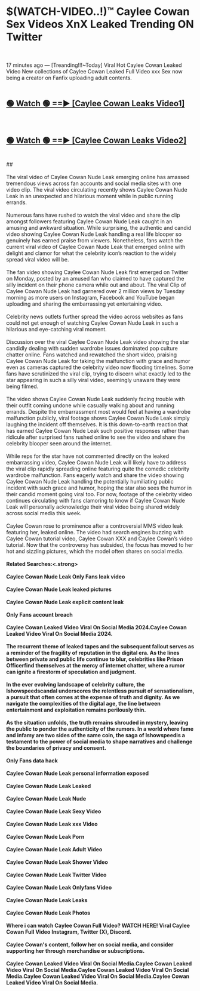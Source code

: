 # $(WATCH-VIDEO..!)™ Caylee Cowan Sex Videos XnX Leaked Trending ON Twitter<br>
<br>

17 minutes ago — [Treanding!!!~Today] Viral Hot Caylee Cowan Leaked Video New collections of Caylee Cowan Leaked Full Video xxx Sex now being a creator on Fanfix uploading adult contents.
<br>
 <br>

##  <a href="https://best2vid.blogspot.com?title=Caylee_Cowan">🟢 Watch 🟢 ==► [Caylee Cowan Leaks Video1]</a><br>
  <br>

##  <a href="https://best2vid.blogspot.com?title=Caylee_Cowan">🟢 Watch 🟢 ==► [Caylee Cowan Leaks Video2]</a><br>
  <br>
  ##
  <br>
  <br>
The viral video of Caylee Cowan Nude Leak emerging online has amassed tremendous views across fan accounts and social media sites with one video clip. The viral video circulating recently shows Caylee Cowan Nude Leak in an unexpected and hilarious moment while in public running errands.
<br><br>
Numerous fans have rushed to watch the viral video and share the clip amongst followers featuring Caylee Cowan Nude Leak caught in an amusing and awkward situation. While surprising, the authentic and candid video showing Caylee Cowan Nude Leak handling a real life blooper so genuinely has earned praise from viewers. Nonetheless, fans watch the current viral video of Caylee Cowan Nude Leak that emerged online with delight and clamor for what the celebrity icon’s reaction to the widely spread viral video will be.
<br><br>
The fan video showing Caylee Cowan Nude Leak first emerged on Twitter on Monday, posted by an amused fan who claimed to have captured the silly incident on their phone camera while out and about. The viral Clip of Caylee Cowan Nude Leak had garnered over 2 million views by Tuesday morning as more users on Instagram, Facebook and YouTube began uploading and sharing the embarrassing yet entertaining video.
<br><br>
Celebrity news outlets further spread the video across websites as fans could not get enough of watching Caylee Cowan Nude Leak in such a hilarious and eye-catching viral moment.
<br><br>
Discussion over the viral Caylee Cowan Nude Leak video showing the star candidly dealing with sudden wardrobe issues dominated pop culture chatter online. Fans watched and rewatched the short video, praising Caylee Cowan Nude Leak for taking the malfunction with grace and humor even as cameras captured the celebrity video now flooding timelines. Some fans have scrutinized the viral clip, trying to discern what exactly led to the star appearing in such a silly viral video, seemingly unaware they were being filmed.
<br><br>
The video shows Caylee Cowan Nude Leak suddenly facing trouble with their outfit coming undone while casually walking about and running errands. Despite the embarrassment most would feel at having a wardrobe malfunction publicly, viral footage shows Caylee Cowan Nude Leak simply laughing the incident off themselves. It is this down-to-earth reaction that has earned Caylee Cowan Nude Leak such positive responses rather than ridicule after surprised fans rushed online to see the video and share the celebrity blooper seen around the internet.
<br><br>
While reps for the star have not commented directly on the leaked embarrassing video, Caylee Cowan Nude Leak will likely have to address the viral clip rapidly spreading online featuring quite the comedic celebrity wardrobe malfunction. Fans eagerly watch and share the video showing Caylee Cowan Nude Leak handling the potentially humiliating public incident with such grace and humor, hoping the star also sees the humor in their candid moment going viral too. For now, footage of the celebrity video continues circulating with fans clamoring to know if Caylee Cowan Nude Leak will personally acknowledge their viral video being shared widely across social media this week.
<br><br>
Caylee Cowan rose to prominence after a controversial MMS video leak featuring her, leaked online. The video had search engines buzzing with Caylee Cowan tutorial video, Caylee Cowan XXX and Caylee Cowan’s video tutorial. Now that the controversy has subsided, the focus has moved to her hot and sizzling pictures, which the model often shares on social media.
<br><br>
<strong>Related Searches:<.strong>
<br><br>
Caylee Cowan Nude Leak Only Fans leak video
<br><br>
Caylee Cowan Nude Leak leaked pictures
<br><br>
Caylee Cowan Nude Leak explicit content leak
<br><br>
Only Fans account breach
<br><br>
Caylee Cowan Leaked Video Viral On Social Media 2024.Caylee Cowan Leaked Video Viral On Social Media 2024.
<br><br>
The recurrent theme of leaked tapes and the subsequent fallout serves as a reminder of the fragility of reputation in the digital era. As the lines between private and public life continue to blur, celebrities like Prison Officerfind themselves at the mercy of internet chatter, where a rumor can ignite a firestorm of speculation and judgment.
<br><br>
In the ever evolving landscape of celebrity culture, the Ishowspeedscandal underscores the relentless pursuit of sensationalism, a pursuit that often comes at the expense of truth and dignity. As we navigate the complexities of the digital age, the line between entertainment and exploitation remains perilously thin.
<br><br>
As the situation unfolds, the truth remains shrouded in mystery, leaving the public to ponder the authenticity of the rumors. In a world where fame and infamy are two sides of the same coin, the saga of Ishowspeedis a testament to the power of social media to shape narratives and challenge the boundaries of privacy and consent.
<br><br>
Only Fans data hack
<br><br>
Caylee Cowan Nude Leak personal information exposed
<br><br>
Caylee Cowan Nude Leak Leaked
<br><br>
Caylee Cowan Nude Leak Nude
<br><br>
Caylee Cowan Nude Leak Sexy Video
<br><br>
Caylee Cowan Nude Leak xxx Video
<br><br>
Caylee Cowan Nude Leak Porn
<br><br>
Caylee Cowan Nude Leak Adult Video
<br><br>
Caylee Cowan Nude Leak Shower Video
<br><br>
Caylee Cowan Nude Leak Twitter Video
<br><br>
Caylee Cowan Nude Leak Onlyfans Video
<br><br>
Caylee Cowan Nude Leak Leaks
<br><br>
Caylee Cowan Nude Leak Photos
<br><br>
Where i can watch Caylee Cowan Full Video? WATCH HERE! Viral Caylee Cowan Full Video Instagram, Twitter (X), Discord.
<br><br>
Caylee Cowan's content, follow her on social media, and consider supporting her through merchandise or subscriptions.
<br><br>
Caylee Cowan Leaked Video Viral On Social Media.Caylee Cowan Leaked Video Viral On Social Media.Caylee Cowan Leaked Video Viral On Social Media.Caylee Cowan Leaked Video Viral On Social Media.Caylee Cowan Leaked Video Viral On Social Media.